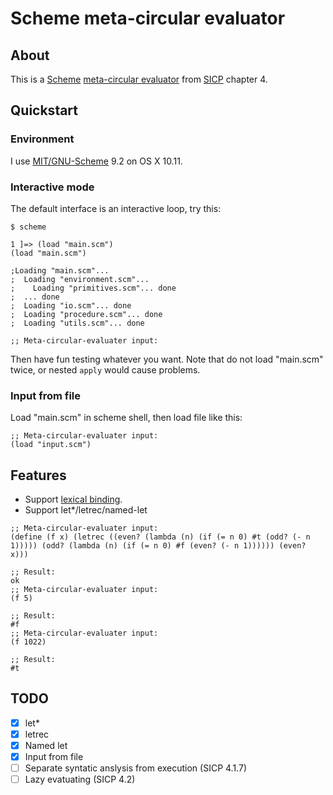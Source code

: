 Scheme meta-circular evaluator
===========


About
------

This is a [Scheme](http://www.schemers.org/) [meta-circular evaluator](https://en.wikipedia.org/wiki/Meta-circular_evaluator) from [SICP](https://mitpress.mit.edu/sicp/) chapter 4.


Quickstart
-----

### Environment
I use [MIT/GNU-Scheme](https://www.gnu.org/software/mit-scheme/) 9.2 on OS X 10.11.

### Interactive mode
The default interface is an interactive loop, try this:
```
$ scheme

1 ]=> (load "main.scm")
(load "main.scm")

;Loading "main.scm"...
;  Loading "environment.scm"...
;    Loading "primitives.scm"... done
;  ... done
;  Loading "io.scm"... done
;  Loading "procedure.scm"... done
;  Loading "utils.scm"... done

;; Meta-circular-evaluater input:

```
Then have fun testing whatever you want. Note that do not load "main.scm" twice, or nested `apply` would cause problems.

### Input from file
Load "main.scm" in scheme shell, then load file like this:
```
;; Meta-circular-evaluater input:
(load "input.scm")
```


Features
-----

- Support [lexical binding](http://www.gnu.org/software/mit-scheme/documentation/mit-scheme-ref/Lexical-Binding.html).
- Support let*/letrec/named-let

```
;; Meta-circular-evaluater input:
(define (f x) (letrec ((even? (lambda (n) (if (= n 0) #t (odd? (- n 1))))) (odd? (lambda (n) (if (= n 0) #f (even? (- n 1)))))) (even? x)))

;; Result:
ok
;; Meta-circular-evaluater input:
(f 5)

;; Result:
#f
;; Meta-circular-evaluater input:
(f 1022)

;; Result:
#t
```


TODO
-----

- [x] let*
- [x] letrec
- [x] Named let
- [x] Input from file
- [ ] Separate syntatic anslysis from execution (SICP 4.1.7)
- [ ] Lazy evatuating (SICP 4.2)
